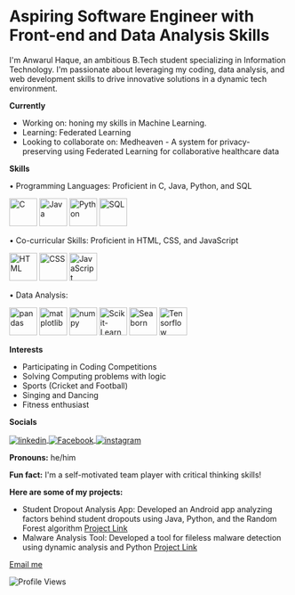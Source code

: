 # Aspiring Software Engineer with Front-end and Data Analysis Skills

I'm Anwarul Haque, an ambitious B.Tech student specializing in Information Technology. I'm passionate about leveraging my coding, data analysis, and web development skills to drive innovative solutions in a dynamic tech environment.

**Currently**

* Working on: honing my skills in Machine Learning.
* Learning: Federated Learning
* Looking to collaborate on: Medheaven - A system for privacy-preserving using Federated Learning for collaborative healthcare data

**Skills**

• Programming Languages: Proficient in C, Java, Python, and SQL
<p align="left">
  <img src="https://www.britefish.net/wp-content/uploads/2019/07/logo-c-1.png" alt="C" style="width: auto; height: 50px;"/>
  <img src="https://miro.medium.com/v2/resize:fit:4000/0*bpt3hdn8q6Xw4MOZ.png" alt="Java" style="width: auto; height: 50px;"/>
  <img src="https://149842345.v2.pressablecdn.com/wp-content/uploads/2022/05/python-programming-language.jpg" alt="Python" style="width: auto; height: 50px;"/>
  <img src="https://media.instamojo.com/imgs/6867ce73890545e68853ba1f00c71496.jpg" alt="SQL" style="width: auto; height: 50px;"/>
</p>

• Co-curricular Skills: Proficient in HTML, CSS, and JavaScript
<p align="left">
  <img src="https://static.vecteezy.com/system/resources/previews/001/416/705/non_2x/html5-emblem-orange-shield-and-white-text-vector.jpg" alt="HTML" style="width: auto; height: 50px;"/>
  <img src="https://www.freepnglogos.com/uploads/html5-logo-png/html5-logo-css-logo-png-transparent-svg-vector-bie-supply-9.png" alt="CSS" style="width: auto; height: 50px;"/>
  <img src="https://1000logos.net/wp-content/uploads/2020/09/JavaScript-Logo-2048x1280.png" alt="JavaScript" style="width: auto; height: 50px;"/>
</p>

• Data Analysis:
<p align="left">
  <img src="https://geo-python-site.readthedocs.io/en/latest/_images/pandas_logo.png" alt="pandas" style="width: auto; height: 50px;"/>
  <img src="https://asset.brandfetch.io/idbyoKq4tZ/id0B3_53hD.png" alt="matplotlib" style="width: auto; height: 50px;"/>
  <img src="https://user-images.githubusercontent.com/50221806/86498201-a8bd8680-bd39-11ea-9d08-66b610a8dc01.png" alt="numpy" style="width: auto; height: 50px;"/>
  <img src="https://logosdownload.com/logo/scikit-learn-logo-big.png" alt="Scikit-Learn" style="width: auto; height: 50px;"/>
  <img src="https://www.programsbuzz.com/sites/default/files/logo/seaborn-logo.png" alt="Seaborn" style="width: auto; height: 50px;"/>
  <img src="https://e1.pxfuel.com/desktop-wallpaper/1007/104/desktop-wallpaper-tensorflow-logo-high-res-tensorflow.jpg" alt="Tensorflow" style="width: auto; height: 50px;"/>
</p>

**Interests**

* Participating in Coding Competitions
* Solving Computing problems with logic
* Sports (Cricket and Football)
* Singing and Dancing
* Fitness enthusiast

**Socials**
<p align="left">
  <a href="https://www.linkedin.com/in/anwarul-haque-2b05002a8/" target="_blank">
    <img align="center" src="https://static.vecteezy.com/system/resources/previews/018/930/587/original/linkedin-logo-linkedin-icon-transparent-free-png.png" alt="linkedin";/>
  </a>
  <a href="https://www.facebook.com/profile.php?id=100073109558918" target="_blank">
    <img align="center" src="https://logodownload.org/wp-content/uploads/2014/09/facebook-logo-1-2.png" alt="Facebook";/>
  </a>
  <a href="https://www.instagram.com/accounts/onetap/?next=%2F" target="_blank">
    <img align="center" src="https://www.pngall.com/wp-content/uploads/5/Instagram-Logo-PNG-Free-Download.png" alt="instagram"/>
  </a>
</p>


**Pronouns:** he/him

**Fun fact:** I'm a self-motivated team player with critical thinking skills!

**Here are some of my projects:**

* Student Dropout Analysis App: Developed an Android app analyzing factors behind student dropouts using Java, Python, and the Random Forest algorithm
  [Project Link](https://github.com/Anwarulh007/projects)
* Malware Analysis Tool: Developed a tool for fileless malware detection using dynamic analysis and Python
  [Project Link](https://github.com/Anwarulh007/kavach-2k23)

[Email me](mailto:anwarul00000000000@gmail.com)

![Profile Views](https://visitcount.itsvg.in/api?id=AnwarulHaque&label=Profile%20Views&color=12&icon=5&pretty=true)

